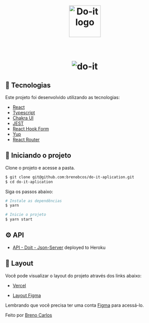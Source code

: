 <h1 align="center">
  <img alt="Do-it logo" src="https://i.ibb.co/B4yz73K/logo-primary.png" width="100px" />
</h1>
<br>

<h1 align="center">
    <img alt="do-it" title="do-it-app" src="https://user-images.githubusercontent.com/83380946/161190330-2d62e7b2-1ff2-4f09-b379-89b359ea0ebe.gif" />
</h1>

## 🧪 Tecnologias

Este projeto foi desenvolvido utilizando as tecnologias:
 
- [React](https://pt-br.reactjs.org/)
- [Typescript](https://www.typescriptlang.org/)
- [Chakra UI](https://chakra-ui.com/)
- [JEST](https://jestjs.io/pt-BR/)
- [React Hook Form](https://react-hook-form.com/)
- [Yup](https://github.com/jquense/yup)
- [React Router](https://v5.reactrouter.com/web/guides/quick-start)

## 🚀 Iniciando o projeto

Clone o projeto e acesse a pasta.

```bash
$ git clone git@github.com:brenobcos/do-it-aplication.git
$ cd do-it-aplication
```

Siga os passos abaixo:
```bash
# Instale as dependências
$ yarn

# Inicie o projeto
$ yarn start
```

## ⚙️ API

- [API - Doit - Json-Server](https://doit-api.herokuapp.com/) deployed to Heroku

## 🔖 Layout

Você pode visualizar o layout do projeto através dos links abaixo:

- [Vercel](https://do-it-aplication.vercel.app/) 

- [Layout Figma](https://www.figma.com/file/8zwPWal9rTDCF6R2i7Q8Jf/Do.it-Redesign-Sprint5-(Copy)?node-id=1%3A3) 

Lembrando que você precisa ter uma conta [Figma](http://figma.com/) para acessá-lo.

Feito por [Breno Carlos](https://www.linkedin.com/in/devbrenocar/)
